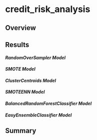 # credit_risk_analysis

## Overview


## Results

#### *RandomOverSampler Model*

#### *SMOTE Model*

#### *ClusterCentroids Model*

#### *SMOTEENN Model*

#### *BalancedRandomForestClassifier Model*

#### *EasyEnsembleClassifier Model*

## Summary
